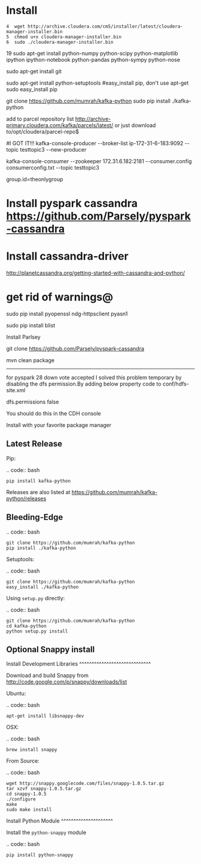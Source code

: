 Install
=======




    4  wget http://archive.cloudera.com/cm5/installer/latest/cloudera-manager-installer.bin
    5  chmod u+x cloudera-manager-installer.bin
    6  sudo ./cloudera-manager-installer.bin


   19  sudo apt-get install python-numpy python-scipy python-matplotlib ipython ipython-notebook python-pandas python-sympy python-nose


sudo apt-get install git


sudo apt-get install python-setuptools
#easy_install pip, don't use apt-get
sudo easy_install pip


git clone https://github.com/mumrah/kafka-python
sudo pip install ./kafka-python






add to parcel repository list
http://archive-primary.cloudera.com/kafka/parcels/latest/
or just download to/opt/cloudera/parcel-repo$


#I GOT IT!!!
kafka-console-producer --broker-list ip-172-31-6-183:9092 --topic testtopic3 --new-producer

kafka-console-consumer --zookeeper 172.31.6.182:2181 --consumer.config consumerconfig.txt --topic testtopic3


group.id=theonlygroup




# Install pyspark cassandra https://github.com/Parsely/pyspark-cassandra
# Install cassandra-driver

http://planetcassandra.org/getting-started-with-cassandra-and-python/




# get rid of warnings@
sudo pip install pyopenssl ndg-httpsclient pyasn1

sudo pip install blist



Install Parlsey

git clone
https://github.com/Parsely/pyspark-cassandra

mvn clean package


------------------------------


for pyspark
28
down vote
accepted
I solved this problem temporary by disabling the dfs permission.By adding below property code to conf/hdfs-site.xml

  <property>
    <name>dfs.permissions</name>
    <value>false</value>
  </property>


You should do this in the CDH console








Install with your favorite package manager

Latest Release
--------------
Pip:

.. code:: bash

    pip install kafka-python

Releases are also listed at https://github.com/mumrah/kafka-python/releases


Bleeding-Edge
-------------

.. code:: bash

    git clone https://github.com/mumrah/kafka-python
    pip install ./kafka-python

Setuptools:

.. code:: bash

    git clone https://github.com/mumrah/kafka-python
    easy_install ./kafka-python

Using `setup.py` directly:

.. code:: bash

    git clone https://github.com/mumrah/kafka-python
    cd kafka-python
    python setup.py install


Optional Snappy install
-----------------------

Install Development Libraries
^^^^^^^^^^^^^^^^^^^^^^^^^^^^^

Download and build Snappy from http://code.google.com/p/snappy/downloads/list

Ubuntu:

.. code:: bash

    apt-get install libsnappy-dev

OSX:

.. code:: bash

    brew install snappy

From Source:

.. code:: bash

    wget http://snappy.googlecode.com/files/snappy-1.0.5.tar.gz
    tar xzvf snappy-1.0.5.tar.gz
    cd snappy-1.0.5
    ./configure
    make
    sudo make install

Install Python Module
^^^^^^^^^^^^^^^^^^^^^

Install the `python-snappy` module

.. code:: bash

    pip install python-snappy
